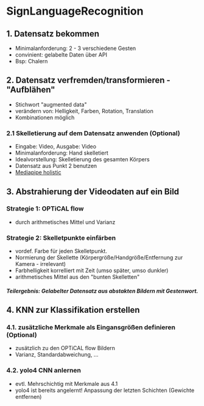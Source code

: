 # SignLanguageRecognition

## 1. Datensatz bekommen
- Minimalanforderung: 2 - 3 verschiedene Gesten
- convinient: gelabelte Daten über API
- Bsp: Chalern

## 2. Datensatz verfremden/transformieren - "Aufblähen"
- Stichwort "augmented data"
- verändern von: Helligkeit, Farben, Rotation, Translation
- Kombinationen möglich

### 2.1 Skelletierung auf dem Datensatz anwenden (Optional)
- Eingabe: Video, Ausgabe: Video
- Minimalanforderung: Hand skelletiert
- Idealvorstellung: Skelletierung des gesamten Körpers
- Datensatz aus Punkt 2 benutzen
- [Mediapipe holistic](https://google.github.io/mediapipe/solutions/holistic.html)

## 3. Abstrahierung der Videodaten auf ein Bild
### Strategie 1: OPTiCAL flow
- durch arithmetisches Mittel und Varianz
### Strategie 2: Skelletpunkte einfärben
- vordef. Farbe für jeden Skelletpunkt.
- Normierung der Skellette (Körpergröße/Handgröße/Entfernung zur Kamera - irrelevant)
- Farbhelligkeit korrelliert mit Zeit (umso später, umso dunkler)
- arithmetisches Mittel aus den "bunten Skelletten"

#### *Teilergebnis: Gelabelter Datensatz aus abstakten Bildern mit Gestenwort.*

## 4. KNN zur Klassifikation erstellen

### 4.1. zusätzliche Merkmale als Eingansgrößen definieren (Optional)
- zusätzlich zu den OPTiCAL flow Bildern
- Varianz, Standardabweichung, ...

### 4.2. yolo4 CNN anlernen
- evtl. Mehrschichtig mit Merkmale aus 4.1
- yolo4 ist bereits angelernt! Anpassung der letzten Schichten (Gewichte entfernen)
